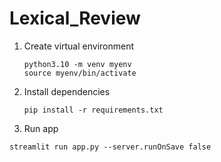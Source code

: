 # Lexical_Review

1. Create virtual environment
   ```
   python3.10 -m venv myenv
   source myenv/bin/activate
   ```
2. Install dependencies
   ```
   pip install -r requirements.txt
   ```
3. Run app
  ```
  streamlit run app.py --server.runOnSave false
  ```
   
